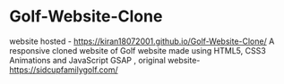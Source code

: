 # Golf-Website-Clone
website hosted - https://kiran18072001.github.io/Golf-Website-Clone/
A responsive cloned website of Golf website made using HTML5, CSS3 Animations and JavaScript GSAP , original website- https://sidcupfamilygolf.com/
